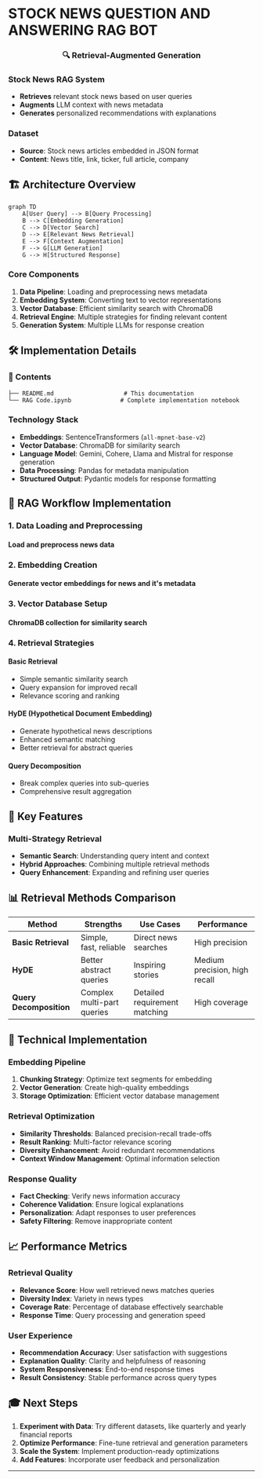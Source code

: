 # STOCK NEWS QUESTION AND ANSWERING RAG BOT

<div align="center">
  <h3>🔍 Retrieval-Augmented Generation</h3>
</div>


### Stock News RAG System
- **Retrieves** relevant stock news based on user queries
- **Augments** LLM context with news metadata
- **Generates** personalized recommendations with explanations

### Dataset
- **Source**: Stock news articles embedded in JSON format
- **Content**: News title, link, ticker, full article, company

## 🏗️ Architecture Overview

```mermaid
graph TD
    A[User Query] --> B[Query Processing]
    B --> C[Embedding Generation]
    C --> D[Vector Search]
    D --> E[Relevant News Retrieval]
    E --> F[Context Augmentation]
    F --> G[LLM Generation]
    G --> H[Structured Response]
```

### Core Components
1. **Data Pipeline**: Loading and preprocessing news metadata
2. **Embedding System**: Converting text to vector representations
3. **Vector Database**: Efficient similarity search with ChromaDB
4. **Retrieval Engine**: Multiple strategies for finding relevant content
5. **Generation System**: Multiple LLMs for response creation

## 🛠️ Implementation Details

### 📁 Contents
```
├── README.md                    # This documentation
└── RAG Code.ipynb              # Complete implementation notebook
```

### Technology Stack
- **Embeddings**: SentenceTransformers (`all-mpnet-base-v2`)
- **Vector Database**: ChromaDB for similarity search
- **Language Model**: Gemini, Cohere, Llama and Mistral for response generation
- **Data Processing**: Pandas for metadata manipulation
- **Structured Output**: Pydantic models for response formatting

## 🔄 RAG Workflow Implementation

### 1. Data Loading and Preprocessing
#### Load and preprocess news data


### 2. Embedding Creation
#### Generate vector embeddings for news and it's metadata


### 3. Vector Database Setup
#### ChromaDB collection for similarity search


### 4. Retrieval Strategies

#### Basic Retrieval
- Simple semantic similarity search
- Query expansion for improved recall
- Relevance scoring and ranking

#### HyDE (Hypothetical Document Embedding)
- Generate hypothetical news descriptions
- Enhanced semantic matching
- Better retrieval for abstract queries

#### Query Decomposition
- Break complex queries into sub-queries
- Comprehensive result aggregation


## 🎯 Key Features

### Multi-Strategy Retrieval
- **Semantic Search**: Understanding query intent and context
- **Hybrid Approaches**: Combining multiple retrieval methods
- **Query Enhancement**: Expanding and refining user queries


## 📊 Retrieval Methods Comparison

| Method | Strengths | Use Cases | Performance |
|--------|-----------|-----------|-------------|
| **Basic Retrieval** | Simple, fast, reliable | Direct news searches | High precision |
| **HyDE** | Better abstract queries | Inspiring stories | Medium precision, high recall |
| **Query Decomposition** | Complex multi-part queries | Detailed requirement matching | High coverage |


## 🔧 Technical Implementation

### Embedding Pipeline
1. **Chunking Strategy**: Optimize text segments for embedding
2. **Vector Generation**: Create high-quality embeddings
3. **Storage Optimization**: Efficient vector database management

### Retrieval Optimization
- **Similarity Thresholds**: Balanced precision-recall trade-offs
- **Result Ranking**: Multi-factor relevance scoring
- **Diversity Enhancement**: Avoid redundant recommendations
- **Context Window Management**: Optimal information selection

### Response Quality
- **Fact Checking**: Verify news information accuracy
- **Coherence Validation**: Ensure logical explanations
- **Personalization**: Adapt responses to user preferences
- **Safety Filtering**: Remove inappropriate content

## 📈 Performance Metrics

### Retrieval Quality
- **Relevance Score**: How well retrieved news matches queries
- **Diversity Index**: Variety in news types
- **Coverage Rate**: Percentage of database effectively searchable
- **Response Time**: Query processing and generation speed

### User Experience
- **Recommendation Accuracy**: User satisfaction with suggestions
- **Explanation Quality**: Clarity and helpfulness of reasoning
- **System Responsiveness**: End-to-end response times
- **Result Consistency**: Stable performance across query types




## 🎓 Next Steps

1. **Experiment with Data**: Try different datasets, like quarterly and yearly financial reports
2. **Optimize Performance**: Fine-tune retrieval and generation parameters
3. **Scale the System**: Implement production-ready optimizations
4. **Add Features**: Incorporate user feedback and personalization

---
